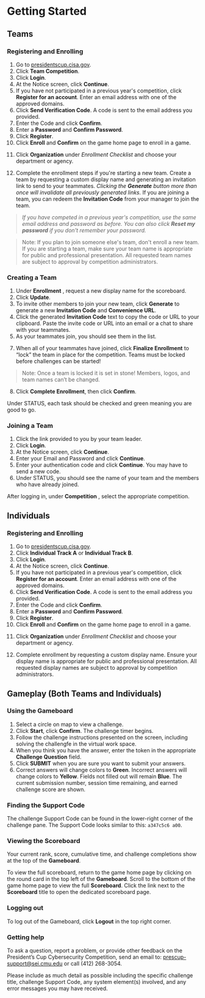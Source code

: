 
# Getting Started

## Teams

### Registering and Enrolling

 1. Go to [presidentscup.cisa.gov](https://presidentscup.cisa.gov).
 2. Click **Team Competition**.
 3. Click **Login**.
 4. At the Notice screen, click **Continue**.
 5. If you have not participated in a previous year's competition, click **Register for an account**. Enter an email address with one of the approved domains.
 6. Click **Send Verification Code**. A code is sent to the email address you provided.
 7. Enter the Code and click **Confirm**.
 8. Enter a **Password** and **Confirm Password**.
 9. Click **Register**.
 10. Click **Enroll** and **Confirm** on the game home page to enroll in a game.
 <!-- This step is still pending addition of Organization support -->
 11. Click **Organization** under _Enrollment Checklist_ and choose your department or agency.

 12. Complete the enrollment steps if you're starting a new team. Create a team by requesting a custom display name and generating an invitation link to send to your teammates. *Clicking the **Generate** button more than once will invalidate all previously generated links.*
 If you are joining a team, you can redeem the **Invitation Code** from your manager to join the team.

> *If you have competed in a previous year's competition, use the same email address and password as before. You can also click **Reset my password** if you don't remember your password.*

> Note: If you plan to join someone else's team, don't enroll a new team. If you are starting a team, make sure your team name is appropriate for public and professional presentation. All requested team names are subject to approval by competition administrators.


### Creating a Team

1. Under **Enrollment** , request a new display name for the scoreboard.
2. Click **Update**.
3. To invite other members to join your new team, click **Generate** to generate a new **Invitation Code** and **Convenience URL**.
4. Click the generated **Invitation Code** text to copy the code or URL to your clipboard. Paste the invite code or URL into an email or a chat to share with your teammates.
5. As your teammates join, you should see them in the list.
<!-- Not sure if anything under this line still applies to this section. Need to test inviting team members (Not able to test yet) -->
7. When all of your teammates have joined, click **Finalize Enrollment** to “lock” the team in place for the competition. Teams must be locked before challenges can be started!

> Note: Once a team is locked it is set in stone! Members, logos, and team names can’t be changed.

8. Click **Complete Enrollment**, then click **Confirm**.

Under STATUS, each task should be checked and green meaning you are good to go.

### Joining a Team

1. Click the link provided to you by your team leader.
2. Click **Login**.
3. At the Notice screen, click **Continue**.
4. Enter your Email and Password and click **Continue**.
5. Enter your authentication code and click **Continue**. You may have to send a new code.
6. Under STATUS, you should see the name of your team and the members who have already joined.

After logging in, under **Competition** , select the appropriate competition.

## Individuals

### Registering and Enrolling

 1. Go to [presidentscup.cisa.gov](https://presidentscup.cisa.gov).
 2. Click **Individual Track A** or **Individual Track B**.
 3. Click **Login**.
 4. At the Notice screen, click **Continue**.
 5. If you have not participated in a previous year's competition, click **Register for an account**. Enter an email address with one of the approved domains.
 6. Click **Send Verification Code**. A code is sent to the email address you provided.
 7. Enter the Code and click **Confirm**.
 8. Enter a **Password** and **Confirm Password**.
 9. Click **Register**.
 10. Click **Enroll** and **Confirm** on the game home page to enroll in a game.
 <!-- This step is still pending addition of Organization support -->
 11. Click **Organization** under _Enrollment Checklist_ and choose your department or agency.

 13. Complete enrollment by requesting a custom display name. Ensure your display name is appropriate for public and professional presentation. All requested display names are subject to approval by competition administrators.

## Gameplay (Both Teams and Individuals)

### Using the Gameboard

1. Select a circle on map to view a challenge.
2. Click **Start**, click **Confirm**. The challenge timer begins.
3. Follow the challenge instructions presented on the screen, including solving the challengfe in the virtual work space.
4. When you think you have the answer, enter the token in the appropriate **Challenge Question** field.
5. Click **SUBMIT** when you are sure you want to submit your answers.
6. Correct answers will change colors to **Green**. Incorrect answers will change colors to **Yellow**. Fields not filled out will remain **Blue**. The current submission number, session time remaining, and earned challenge score are shown.

### Finding the Support Code

The challenge Support Code can be found in the lower-right corner of the challenge pane. The Support Code looks similar to this: `a347c5c6 a00`.

### Viewing the Scoreboard

Your current rank, score, cumulative time, and challenge completions show at the top of the **Gameboard**. 

To view the full scoreboard, return to the game home page by clicking on the round card in the top left of the **Gameboard**. Scroll to the bottom of the game home page to view the full **Scoreboard**. Click the link next to the **Scoreboard** title to open the dedicated scoreboard page.

### Logging out

To log out of the Gameboard, click **Logout** in the top right corner.

### Getting help

To ask a question, report a problem, or provide other feedback on the President’s Cup Cybersecurity Competition, send an email to: [prescup-support@sei.cmu.edu](mailto:prescup-support@sei.cmu.edu) or call (412) 268-3054.

Please include as much detail as possible including the specific challenge title, challenge Support Code, any system element(s) involved, and any error messages you may have received.
